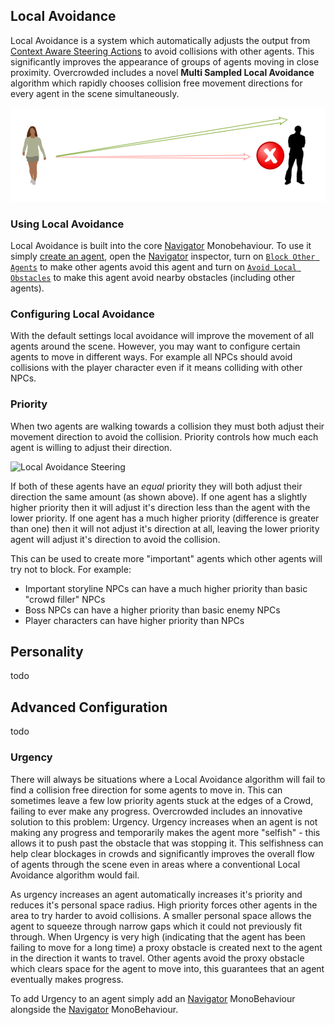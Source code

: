 ## Local Avoidance

Local Avoidance is a system which automatically adjusts the output from [Context Aware Steering Actions](../SteeringBehaviours.md) to avoid collisions with other agents. This significantly improves the appearance of groups of agents moving in close proximity. Overcrowded includes a novel **Multi Sampled Local Avoidance** algorithm which rapidly chooses collision free movement directions for every agent in the scene simultaneously.

![Local Avoidance Steering](../../images/SteeringLocalAvoidance.png)

### Using Local Avoidance

Local Avoidance is built into the core [Navigator](../../Reference/MonoBehaviours/Navigator.md) Monobehaviour. To use it simply [create an agent](../../HowTo/CreateAnAgent.md), open the [Navigator](../../Reference/MonoBehaviours/Navigator.md) inspector, turn on [`Block Other Agents`](../../Reference/MonoBehaviours/Navigator.md#block-other-agents) to make other agents avoid this agent and turn on [`Avoid Local Obstacles`](../../Reference/MonoBehaviours/Navigator.md#avoid-local-obstacles) to make this agent avoid nearby obstacles (including other agents).

### Configuring Local Avoidance

With the default settings local avoidance will improve the movement of all agents around the scene. However, you may want to configure certain agents to move in different ways. For example all NPCs should avoid collisions with the player character even if it means colliding with other NPCs.

### Priority

When two agents are walking towards a collision they must both adjust their movement direction to avoid the collision. Priority controls how much each agent is willing to adjust their direction.

![Local Avoidance Steering](../../images/LocalAvoidanceYield.png)

If both of these agents have an _equal_ priority they will both adjust their direction the same amount (as shown above). If one agent has a slightly higher priority then it will adjust it's direction less than the agent with the lower priority. If one agent has a much higher priority (difference is greater than one) then it will not adjust it's direction at all, leaving the lower priority agent will adjust it's direction to avoid the collision.

This can be used to create more "important" agents which other agents will try not to block. For example:
 - Important storyline NPCs can have a much higher priority than basic "crowd filler" NPCs
 - Boss NPCs can have a higher priority than basic enemy NPCs
 - Player characters can have higher priority than NPCs

## Personality

todo

## Advanced Configuration

todo

### Urgency

There will always be situations where a Local Avoidance algorithm will fail to find a collision free direction for some agents to move in. This can sometimes leave a few low priority agents stuck at the edges of a Crowd, failing to ever make any progress. Overcrowded includes an innovative solution to this problem: Urgency. Urgency increases when an agent is not making any progress and temporarily makes the agent more "selfish" - this allows it to push past the obstacle that was stopping it. This selfishness can help clear blockages in crowds and significantly improves the overall flow of agents through the scene even in areas where a conventional Local Avoidance algorithm would fail.

As urgency increases an agent automatically increases it's priority and reduces it's personal space radius. High priority forces other agents in the area to try harder to avoid collisions. A smaller personal space allows the agent to squeeze through narrow gaps which it could not previously fit through. When Urgency is very high (indicating that the agent has been failing to move for a long time) a proxy obstacle is created next to the agent in the direction it wants to travel. Other agents avoid the proxy obstacle which clears space for the agent to move into, this guarantees that an agent eventually makes progress.

To add Urgency to an agent simply add an [Navigator](../../Reference/MonoBehaviours/Urgency.md) MonoBehaviour alongside the [Navigator](../../Reference/MonoBehaviours/Navigator.md) MonoBehaviour.